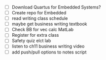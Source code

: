 - [ ] Download Quartus for Embedded Systems? 
- [ ] Create repo for Embedded
- [ ] read writing class schedule
- [ ] maybe get business writing textbook
- [ ] Check BB for vec calc MatLab
- [ ] Register for extra class
- [ ] Safety quiz elct lab
- [ ] listen to ch11 business writing video
- [ ] add push/pull options to notes script
